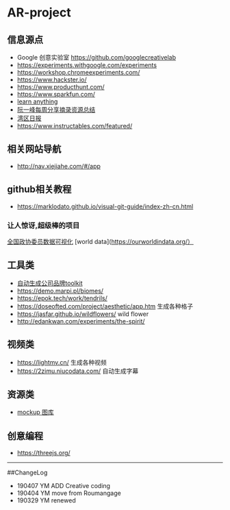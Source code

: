 # AR-project

## 信息源点

- Google 创意实验室 https://github.com/googlecreativelab 
- https://experiments.withgoogle.com/experiments 
- https://workshop.chromeexperiments.com/
- https://www.hackster.io/ 
- https://www.producthunt.com/ 
- https://www.sparkfun.com/
- [learn anything](https://learn-anything.xyz/)
- [阮一峰每周分享摘录资源总结](https://wanmaoor.github.io/ryfWeekly/)
- [湾区日报](https://wanqu.co/) 
- https://www.instructables.com/featured/ 

## 相关网站导航

- http://nav.xiejiahe.com/#/app

## github相关教程
- https://marklodato.github.io/visual-git-guide/index-zh-cn.html

### 让人惊讶,超级棒的项目

[全国政协委员数据可视化](https://news.cgtn.com/event/2019/whorunschina/index.html)
[world data](https://ourworldindata.org/）


## 工具类
- [自动生成公司品牌toolkit](https://zebranding.com/)
- https://demo.marpi.pl/biomes/
- https://epok.tech/work/tendrils/
- https://doseofted.com/project/aesthetic/app.htm 生成各种格子
- https://jasfar.github.io/wildflowers/   wild flower
- http://edankwan.com/experiments/the-spirit/

## 视频类
- https://lightmv.cn/ 生成各种视频
- https://2zimu.niucodata.com/ 自动生成字幕

## 资源类
- [mockup 图库](https://mockuuups.studio/collection#category23152964)

## 创意编程
- https://threejs.org/  
---
##ChangeLog
- 190407 YM ADD Creative coding
- 190404 YM move from Roumangage
- 190329 YM renewed
